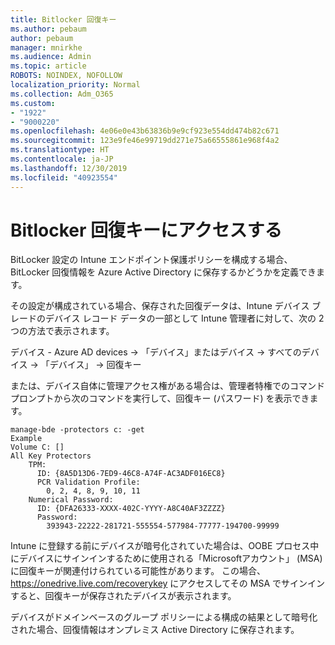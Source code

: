 ```yaml
---
title: Bitlocker 回復キー
ms.author: pebaum
author: pebaum
manager: mnirkhe
ms.audience: Admin
ms.topic: article
ROBOTS: NOINDEX, NOFOLLOW
localization_priority: Normal
ms.collection: Adm_O365
ms.custom:
- "1922"
- "9000220"
ms.openlocfilehash: 4e06e0e43b63836b9e9cf923e554dd474b82c671
ms.sourcegitcommit: 123e9fe46e99719dd271e75a66555861e968f4a2
ms.translationtype: HT
ms.contentlocale: ja-JP
ms.lasthandoff: 12/30/2019
ms.locfileid: "40923554"
---
```

# <a name="accessing-bitlocker-recovery-keys"></a>Bitlocker 回復キーにアクセスする

BitLocker 設定の Intune エンドポイント保護ポリシーを構成する場合、BitLocker 回復情報を Azure Active Directory に保存するかどうかを定義できます。

その設定が構成されている場合、保存された回復データは、Intune デバイス ブレードのデバイス レコード データの一部として Intune 管理者に対して、次の 2 つの方法で表示されます。

デバイス - Azure AD devices -> 「デバイス」またはデバイス -> すべてのデバイス -> 「デバイス」 -> 回復キー

または、デバイス自体に管理アクセス権がある場合は、管理者特権でのコマンド プロンプトから次のコマンドを実行して、回復キー (パスワード) を表示できます。

```
manage-bde -protectors c: -get
Example
Volume C: []
All Key Protectors
    TPM:
      ID: {8A5D13D6-7ED9-46C8-A74F-AC3ADF016EC8}
      PCR Validation Profile:
        0, 2, 4, 8, 9, 10, 11
    Numerical Password:
      ID: {DFA26333-XXXX-402C-YYYY-A8C40AF3ZZZZ}
      Password:
        393943-22222-281721-555554-577984-77777-194700-99999
```
Intune に登録する前にデバイスが暗号化されていた場合は、OOBE プロセス中にデバイスにサインインするために使用される「Microsoftアカウント」 (MSA) に回復キーが関連付けられている可能性があります。 この場合、https://onedrive.live.com/recoverykey にアクセスしてその MSA でサインインすると、回復キーが保存されたデバイスが表示されます。
 
デバイスがドメインベースのグループ ポリシーによる構成の結果として暗号化された場合、回復情報はオンプレミス Active Directory に保存されます。
 

